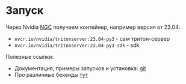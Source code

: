 # Запуск

Через Nvidia [NGC](https://catalog.ngc.nvidia.com/orgs/nvidia/containers/tritonserver) получаем контейнер, например версия от 23.04:
- `nvcr.io/nvidia/tritonserver:23.04-py3` - сам тритон-сервер
- `nvcr.io/nvidia/tritonserver:23.04-py3-sdk` - sdk

Полезные ссылки:
- Документация, примеры запусков и установка: [git](https://github.com/triton-inference-server/server)
- Про различные бекенды [тут](https://github.com/orgs/triton-inference-server/repositories)
